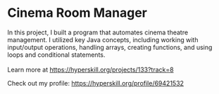# Cinema Room Manager
In this project, I built a program that automates cinema theatre management. I utilized key Java concepts, including working with input/output operations, handling arrays, creating functions, and using loops and conditional statements.<br/><br/>Learn more at <a href="https://hyperskill.org/projects/133?track=8">https://hyperskill.org/projects/133?track=8</a>

Check out my profile: https://hyperskill.org/profile/69421532
